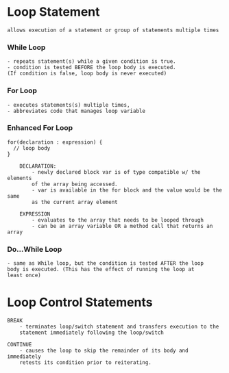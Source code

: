 # Loop Statement

    allows execution of a statement or group of statements multiple times
    
    
### While Loop

    - repeats statement(s) while a given condition is true. 
    - condition is tested BEFORE the loop body is executed. 
    (If condition is false, loop body is never executed) 
    
### For Loop

    - executes statements(s) multiple times, 
    - abbreviates code that manages loop variable
    
### Enhanced For Loop 
    
    for(declaration : expression) {
      // loop body
    }
    
        DECLARATION: 
            - newly declared block var is of type compatible w/ the elements
            of the array being accessed. 
            - var is available in the for block and the value would be the same
            as the current array element
            
        EXPRESSION
            - evaluates to the array that needs to be looped through
            - can be an array variable OR a method call that returns an array
    
### Do...While Loop

    - same as While loop, but the condition is tested AFTER the loop
    body is executed. (This has the effect of running the loop at 
    least once) 
    
# Loop Control Statements

    BREAK
        - terminates loop/switch statement and transfers execution to the 
        statement immediately following the loop/switch
        
    CONTINUE
        - causes the loop to skip the remainder of its body and immediately
        retests its condition prior to reiterating. 